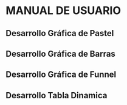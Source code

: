 # MANUAL DE USUARIO

## Desarrollo Gráfica de Pastel

## Desarrollo Gráfica de Barras

## Desarrollo Gráfica de Funnel

## Desarrollo Tabla Dinamica
